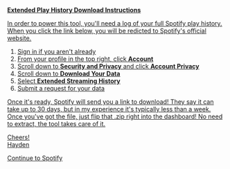 <u>**Extended Play History Download Instructions**<u>

In order to power this tool, you'll need a log of your full Spotify play history.  When you click the link below, you will be redicted to Spotify's official website.

1. Sign in if you aren't already
2. From your profile in the top right, click **Account**
3. Scroll down to **Security and Privacy** and click **Account Privacy**
4. Scroll down to **Download Your Data**
5. Select **Extended Streaming History**
6. Submit a request for your data

Once it's ready, Spotify will send you a link to download!  They say it can take up to 30 days, but in my experience it's typically less than a week.  Once you've got the file, just flip that .zip right into the dashboard!  No need to extract, the tool takes care of it.

Cheers!<br>Hayden

[Continue to Spotify](https://www.spotify.com/us/account/privacy/)
